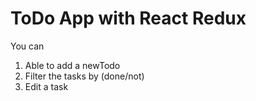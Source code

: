 # ToDo App with React Redux

You can

1. Able to add a newTodo
2. Filter the tasks by (done/not)
3. Edit a task
